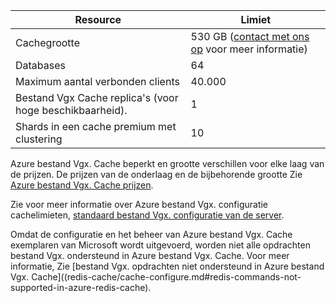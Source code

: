 | Resource                                    | Limiet                                  |
|---------------------------------------------|----------------------------------------|
| Cachegrootte                                  | 530 GB ([contact met ons op](mailto:wapteams@microsoft.com?subject=Redis%20Cache%20quota%20increase) voor meer informatie)                                  |
| Databases                                   | 64                                     |
| Maximum aantal verbonden clients                       | 40.000                                 |
| Bestand Vgx Cache replica's (voor hoge beschikbaarheid). | 1 |
| Shards in een cache premium met clustering    | 10 |

Azure bestand Vgx. Cache beperkt en grootte verschillen voor elke laag van de prijzen. De prijzen van de onderlaag en de bijbehorende grootte Zie [Azure bestand Vgx. Cache prijzen](https://azure.microsoft.com/pricing/details/cache/).

Zie voor meer informatie over Azure bestand Vgx. configuratie cachelimieten, [standaard bestand Vgx. configuratie van de server](redis-cache/cache-configure.md#default-redis-server-configuration).

Omdat de configuratie en het beheer van Azure bestand Vgx. Cache exemplaren van Microsoft wordt uitgevoerd, worden niet alle opdrachten bestand Vgx. ondersteund in Azure bestand Vgx. Cache. Voor meer informatie, Zie [bestand Vgx. opdrachten niet ondersteund in Azure bestand Vgx. Cache]((redis-cache/cache-configure.md#redis-commands-not-supported-in-azure-redis-cache).